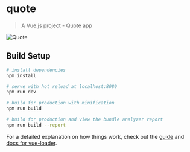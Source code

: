 # quote

> A Vue.js project - Quote app

![Quote](https://user-images.githubusercontent.com/33149366/87872633-c9d9d480-c9d3-11ea-88cd-ceec837c78d8.PNG)

## Build Setup

``` bash
# install dependencies
npm install

# serve with hot reload at localhost:8080
npm run dev

# build for production with minification
npm run build

# build for production and view the bundle analyzer report
npm run build --report
```

For a detailed explanation on how things work, check out the [guide](http://vuejs-templates.github.io/webpack/) and [docs for vue-loader](http://vuejs.github.io/vue-loader).
